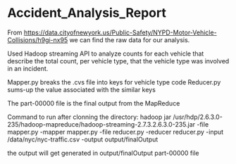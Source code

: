 # Accident_Analysis_Report

From  https://data.cityofnewyork.us/Public-Safety/NYPD-Motor-Vehicle-Collisions/h9gi-nx95 we can find the raw data for our analysis.

Used Hadoop streaming API to analyze counts for each vehicle that describe the total count, per vehicle type, that the vehicle type was involved in an incident.

Mapper.py breaks the .cvs file into keys for vehicle type code
Reducer.py sums-up the value associated with the similar keys

The part-00000 file is the final output from the MapReduce

Command to run after clonning the directory: hadoop jar /usr/hdp/2.6.3.0-235/hadoop-mapreduce/hadoop-streaming-2.7.3.2.6.3.0-235.jar -file mapper.py -mapper mapper.py -file reducer.py -reducer reducer.py -input /data/nyc/nyc-traffic.csv -output output/finalOutput

the output will get generated in output/finalOutput part-00000 file
